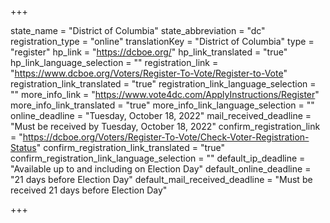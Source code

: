 +++

state_name = "District of Columbia"
state_abbreviation = "dc"
registration_type = "online"
translationKey = "District of Columbia"
type = "register"
hp_link = "https://dcboe.org/"
hp_link_translated = "true"
hp_link_language_selection = ""
registration_link = "https://www.dcboe.org/Voters/Register-To-Vote/Register-to-Vote"
registration_link_translated = "true"
registration_link_language_selection = ""
more_info_link = "https://www.vote4dc.com/ApplyInstructions/Register"
more_info_link_translated = "true"
more_info_link_language_selection = ""
online_deadline = "Tuesday, October 18, 2022"
mail_received_deadline = "Must be received by Tuesday, October 18, 2022"
confirm_registration_link = "https://dcboe.org/Voters/Register-To-Vote/Check-Voter-Registration-Status"
confirm_registration_link_translated = "true"
confirm_registration_link_language_selection = ""
default_ip_deadline = "Available up to and including on Election Day"
default_online_deadline = "21 days before Election Day"
default_mail_received_deadline = "Must be received 21 days before Election Day"

+++